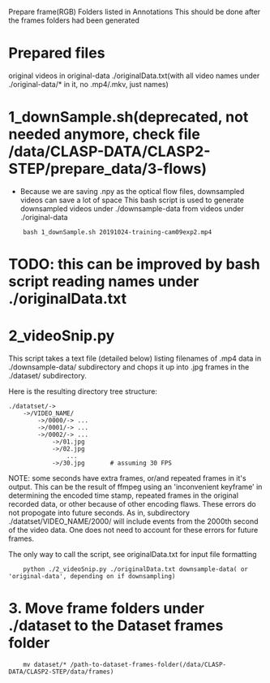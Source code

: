 Prepare frame(RGB) Folders listed in Annotations
This should be done after the frames folders had been generated

# Prepared files
original videos in original-data
./originalData.txt(with all video names under ./original-data/* in it, no .mp4/.mkv, just names)

# 1_downSample.sh(deprecated, not needed anymore, check file /data/CLASP-DATA/CLASP2-STEP/prepare_data/3-flows)
* Because we are saving .npy as the optical flow files, downsampled videos can save a lot of space
This bash script is used to generate downsampled videos under ./downsample-data from videos under ./original-data
```
    bash 1_downSample.sh 20191024-training-cam09exp2.mp4
```
# TODO: this can be improved by bash script reading names under ./originalData.txt

# 2_videoSnip.py
This script takes a text file (detailed below) listing filenames of .mp4 data in ./downsample-data/ subdirectory and chops it up into .jpg frames in the ./dataset/ subdirectory.

Here is the resulting directory tree structure:

	./datatset/->
		->/VIDEO_NAME/
			->/0000/-> ...
			->/0001/-> ...
			->/0002/-> ...
				->/01.jpg
				->/02.jpg
				    ...
				->/30.jpg 		# assuming 30 FPS

NOTE: some seconds have extra frames, or/and repeated frames in it's output. This can be the result of ffmpeg using an 'inconvenient keyframe' in determining the encoded time stamp, repeated frames in the original recorded data, or other because of other encoding flaws. These errors do not propogate into future seconds. As in, subdirectory ./datatset/VIDEO_NAME/2000/ will include events from the 2000th second of the video data. One does not need to account for these errors for future frames.

The only way to call the script, see originalData.txt for input file formatting

```
    python ./2_videoSnip.py ./originalData.txt downsample-data( or 'original-data', depending on if downsampling)
```

# 3. Move frame folders under ./dataset to the Dataset frames folder
```
	mv dataset/* /path-to-dataset-frames-folder(/data/CLASP-DATA/CLASP2-STEP/data/frames)
```